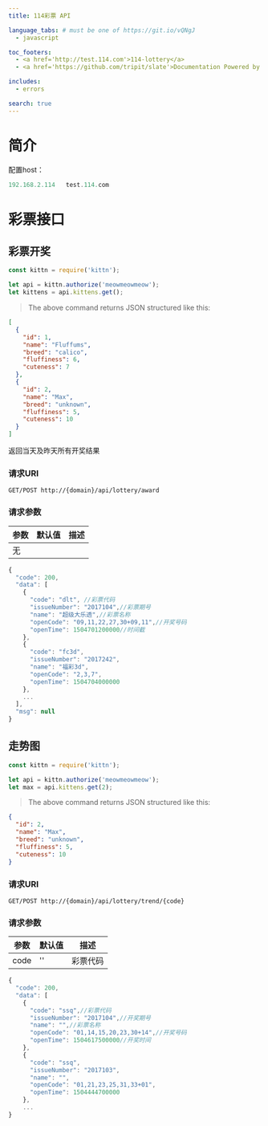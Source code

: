 ```yaml
---
title: 114彩票 API

language_tabs: # must be one of https://git.io/vQNgJ
  - javascript

toc_footers:
  - <a href='http://test.114.com'>114-lottery</a>
  - <a href='https://github.com/tripit/slate'>Documentation Powered by Slate</a>

includes:
  - errors

search: true
---
```


# 简介
配置host：

```javascript
192.168.2.114   test.114.com
```
# 彩票接口

## 彩票开奖

```javascript
const kittn = require('kittn');

let api = kittn.authorize('meowmeowmeow');
let kittens = api.kittens.get();
```

> The above command returns JSON structured like this:

```json
[
  {
    "id": 1,
    "name": "Fluffums",
    "breed": "calico",
    "fluffiness": 6,
    "cuteness": 7
  },
  {
    "id": 2,
    "name": "Max",
    "breed": "unknown",
    "fluffiness": 5,
    "cuteness": 10
  }
]
```

返回当天及昨天所有开奖结果

### 请求URI

`GET/POST http://{domain}/api/lottery/award`

###  请求参数

参数 | 默认值 | 描述
--------- | ------- | -----------
 无|  | 

```javascript
{
  "code": 200,
  "data": [
    {
      "code": "dlt", //彩票代码
      "issueNumber": "2017104",//彩票期号
      "name": "超级大乐透",//彩票名称
      "openCode": "09,11,22,27,30+09,11",//开奖号码
      "openTime": 1504701200000//时间截
    },
    {
      "code": "fc3d",
      "issueNumber": "2017242",
      "name": "福彩3d",
      "openCode": "2,3,7",
      "openTime": 1504704000000
    },
    ...
  ],
  "msg": null
}
```
##  走势图
```javascript
const kittn = require('kittn');

let api = kittn.authorize('meowmeowmeow');
let max = api.kittens.get(2);
```

> The above command returns JSON structured like this:

```json
{
  "id": 2,
  "name": "Max",
  "breed": "unknown",
  "fluffiness": 5,
  "cuteness": 10
}
```

### 请求URI

`GET/POST http://{domain}/api/lottery/trend/{code}`

### 请求参数
参数 | 默认值 | 描述
--------- | ------- | -----------
 code| '' |  彩票代码

```javascript
{
  "code": 200,
  "data": [
    {
      "code": "ssq",//彩票代码
      "issueNumber": "2017104",//开奖期号
      "name": "",//彩票名称
      "openCode": "01,14,15,20,23,30+14",//开奖号码
      "openTime": 1504617500000//开奖时间
    },
    {
      "code": "ssq",
      "issueNumber": "2017103",
      "name": "",
      "openCode": "01,21,23,25,31,33+01",
      "openTime": 1504444700000
    },
    ...
}
    
```
